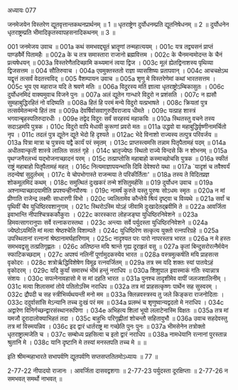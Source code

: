 अध्यायः 077

जनमेजयेन विस्तरेण द्यूतवृत्तान्तकथनप्रार्थनम् ॥ 1 ॥ धृतराष्ट्रेण दुर्योधनम्प्रति द्यूतनिषेधनम् ॥ 2 ॥ दुर्योधनेन धृतराष्ट्रम्प्रति भीमादिकृतस्वापहसनादिकथनम् ॥ 3 ॥

001	जनमेजय उवाच ॥
001a	कथं समभवद्द्यूतं भ्रातॄणां तन्महात्ययम् ।
001c	यत्र तद्व्यसनं प्राप्तं पाण्डवैर्मे पितामहैः ॥
002a	के च तत्र समास्तारा राजानो ब्रह्मवित्तम ।
002c	के चैनमन्वमोदन्त के चैनं प्रत्यषेधयन् ॥
003a	विस्तरेणैतदिच्छामि कथ्यमानं त्वया द्विज ।
003c	मूलं ह्येतद्विनाशस्य पृथिव्या द्विजसत्तम ॥
004	सौतिरुवाच ।
004a	एवमुक्तस्ततो राज्ञा व्यासशिष्यः प्रतापवान् ।
004c	आचचक्षेऽथ यद्वृत्तं तत्सर्वं वेदतत्त्वविद् ॥
005	वैशम्पायन उवाच ॥
005a	शृणु मे विस्तरेणेमां कथां भारतसत्तम ।
005c	भूय एव महाराज यदि ते श्रवणे मतिः ॥
006a	विदुरस्य मतिं ज्ञात्वा धृतराष्ट्रोऽम्बिकासुतः ।
006c	दुर्योधनमिदं वाक्यमुवाच विजने पुनः ॥
007a	अलं द्यूतेन गान्धारे विदुरो न प्रशंसति ।
007c	न ह्यसौ सुमहाबुद्धिरहितं नो वदिष्यति ॥
008a	हितं हि परमं मन्ये विदुरो यत्प्रभाषते ।
008c	क्रियतां पुत्र तत्सर्वमेतन्मन्ये हितं तव ॥
009a	देवर्षिर्वासवागुरुर्देवराजाय धीमते ।
009c	यत्प्राह शास्त्रं भगवान्बृहस्पतिरुदारधीः ।
009e	तद्वेद विदुरः सर्वं सरहस्यं महाकविः ॥
010a	स्थितस्तु वचने तस्य सदाऽहमपि पुत्रक ।
010c	विदुरो वापि मेधावी कुरूणां प्रवरो मतः ॥
011a	उद्धवो वा महाबुद्धिर्वृष्णीनामर्चितो नृप ।
011c	तदलं पुत्र द्यूतेन द्यूते भेदो हि दृश्यते ॥
012ac	भेदे विनाशो राज्यस्य तत्पुत्र परिवर्जय ॥
013a	पित्रा मात्रा च पुत्रस्य यद्वै कार्यं परं स्मृतम् ।
013c	प्राप्तस्त्वमसि तन्नाम पितृपैतामहं पदम् ॥
014a	अधीतवान्कृती शास्त्रे लालितः सततं गृहे ।
014c	भ्रातृज्येष्ठः स्थितो राज्ये विन्दसे किं न शोभनम् ॥
015a	पृथग्जनैरलभ्यं यद्भोजनाच्छादनं परम् ।
015c	तत्प्राप्तोसि महाबाहो कस्माच्छोचसि पुत्रक ॥
016a	स्फीतं राष्ट्रं महाबाहो पितृपैतामहं महत् ।
016c	नित्यमाज्ञापयन्भासि दिवि देवेश्वरो यथा ॥
017a	`यादृशं च तवैश्वर्यं तदन्येषां सुदुर्लभम् ।
017c	ये चोपभोगास्ते राजन्मया ते परिकीर्तिताः' ॥
018a	तस्य ते विदितप्रज्ञ शोकमूलमिदं कथम् ।
018c	समुत्थितं दुःखकरं तन्मे शंसितुमर्हसि ॥
019	दुर्योधन उवाच ॥
019a	अश्नाम्याच्छादयामीति प्रपश्यन्हीनपौरुषः ।
019c	नामर्षं कुरुते यस्तु पुरुषः सोऽधमः स्मृतः ॥
020a	न मां प्रीणाति राजेन्द्र लक्ष्मीः साधारणी विभो ।
020c	ज्वलितामेव कौन्तेये श्रियं दृष्ट्वा च विव्यथे ॥
021a	सर्वां च पृथिवीं चैव युधिष्ठिरवशानुगाम् ।
021c	स्थिरोऽस्मि योऽहं जीवामि दुःखादेतद्ब्रवीमि ते ॥
022a	आवर्जिता इवाभान्ति नीपाश्चित्रककौकुराः ।
022c	कारस्कारा लोहजङ्घा युधिष्ठिरनिवेशने ॥
023a	हिमवत्सागरानुपाः सर्वे रत्नाकरास्तथा ।
023c	अन्त्याः सर्वे पर्युदस्ता युधिष्ठिरनिवेशने ॥
024a	ज्येष्ठोऽयमिति मां मत्वा श्रेष्ठश्चेति विशाम्पते ।
024c	युधिष्ठिरेण सत्कृत्य युक्तो रत्नपरिग्रहे ॥
025a	उपस्थितानां रत्नानां श्रेष्ठानामर्घहारिणाम् ।
025c	नादृश्यत परः पारो नापरस्तत्र भारत ॥
026a	न मे हस्तः समभवद्वसु तत्प्रतिगृह्णतः ।
026c	अतिष्ठन्त मयि श्रान्ते गृह्य दूराहृतं वसु ॥
027a	कृतां बिन्दुसरोरत्नैर्मयेन स्फाटिकच्छदाम् ।
027c	अपश्यं नलिनीं पूर्णामुदकस्येव भारत ॥
028a	वस्त्रमुत्कर्षति मयि प्राहसत्स वृकोदरः ।
028c	शत्रोर्ऋद्धिविशेषेण विमूढ रत्नवर्जितम् ॥
029a	तत्र स्म यदि शक्तः स्यां पातयेऽहं वृकोदरम् ।
029c	यदि कुर्यां समारम्भं भीमं हन्तुं नराधिप ॥
030a	शिशुपाल इवास्माकं गतिः स्यान्नात्र संशयः ।
030c	सपत्नेनावहासो मे स मां दहति भारत ॥
031a	पुनश्च तादृशीमेव वापीं जलजशालिनीम् ।
031c	मत्वा शिलासमां तोये पतितोऽस्मि नराधिप ॥
032a	तत्र मां प्राहसत्कृष्णः पार्थेन सह सुस्वरम् ।
032c	द्रौपदी च सह स्त्रीभिर्व्यथयन्ती मनो मम ॥
033a	क्लिन्नवस्त्रस्य तु जले किङ्करा राजनोदिताः ।
033c	ददुर्वासांसि मेऽन्यानि तच्च दुःखं परं मम ॥
034a	प्रलम्भं च शृणुष्वान्यद्वदतो मे नराधिप ।
034c	अद्वारेण विनिर्गच्छन्द्वारसंस्थानरूपिणा ।
034e	अभिहत्य शिलां भूयो ललाटेनास्मि विक्षतः ॥
035a	तत्र मां यमजौ दूरादालोक्याभिहतं तदा ।
035c	बाहुभिः परिगृह्णीतां शोचन्तौ सहितावुभौ ॥
036a	उवाच सहदेवस्तु तत्र मां विस्मयन्निव ।
036c	इद द्वारं धार्तराष्ट्र मा गच्छेति पुनः पुनः ॥
037a	भीमसेनेन तत्रोक्तो धृतराष्ट्रात्मजेति च ।
037c	सम्बोध्य प्रहसित्वा च इतो द्वारं नराधिप ॥
038a	नामधेयानि रत्नानां पुरस्तान्न श्रुतानि मे ।
038c	यानि दृष्टानि मे तस्यां मनस्तपति तच्च मे ॥ ॥

इति श्रीमन्महाभारते सभापर्वणि द्यूतपर्वणि सप्तसप्ततितमोऽध्यायः ॥ 77 ॥

2-77-22 नीपादयो राजानः । आवर्जिता दासवद्वशगाः ॥ 2-77-23 पर्युदस्ता दूरक्षिप्ताः ॥ 2-77-26 न समभवत् समर्थो नाभवत् ॥
